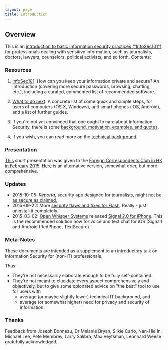 ```yaml
---
layout: page
title: Introduction
---
```


## Overview

This is an [introduction to basic information security practices ("InfoSec101")](p1-InfoSec101) for professionals dealing with sensitive information, such as journalists, doctors, lawyers, counselors, political activists, and so forth. Contents:


### Resources

1. [InfoSec101](p1-InfoSec101). How can you keep your information private and secure? An introduction (covering more secure passwords, browsing, chatting, etc.), including a curated, commented list of recommended software. 

2. [What to do next](p2-WhatToDoNext). A concrete list of some quick and simple steps, for users of computers (OS X, Windows), and smart phones (iOS, Android), and a list of further guides.

3. If you're not yet convinced that one ought to care about Information Security, there is some [background, motivation, examples, and quotes](p3-Motivation). 

4. If you wish, you can read more on the [technical background](p4-TechnicalBackground).


### Presentation
[This](public/presentations/short-InfoSec101-FCC.pdf) short presentation was given to the [Foreign Correspondents Club in HK in February 2015](http://fcchk.org/event/club-workshop-information-security-101-protect-your-data-protect-your-sources). [Here](public/presentations/InfoSec101-Presentation-FCC-2015-02-26.pdf) is an alternative version, somewhat drier, but more comprehensive.

### Updates

* 2015-10-05: *Reporta*, security app designed for journalists, [might not be as secure as claimed.](http://motherboard.vice.com/en_uk/read/reverse-engineering-proves-journalist-security-app-unsafe)
* 2015-09-22: More [security flaws and fixes for Flash](http://krebsonsecurity.com/2015/09/adobe-flash-patch-plus-shockwave-shocker/). Really - just uninstall it completely. 
* 2015-03-02: [Open Whisper Systems](https://whispersystems.org) released [Signal 2.0 for iPhone](https://whispersystems.org/blog/the-new-signal/). This is the recommended solution now for voice and text chat for iOS (Signal) and Android (RedPhone, TextSecure).

### Meta-Notes
These documents are intended as a supplement to an introductory talk on Information Security for (non-IT) professionals.

Thus: 

- They're not necessarily elaborate enough to be fully self-contained.
- They're not meant to elucidate every aspect comprehensively and objectively, but to give some opionated advice on "the best" tool to use for users with
    - average (or maybe slightly lower) technical IT background, and
    - average (or somewhat higher) need for privacy and security of information.

### Thanks

Feedback from Joseph Bonneau, Dr Melanie Bryan, Silkie Carlo, Nan-Hie In, Michael Lee, Pete Membrey, Larry Salibra, Max Veytsman, Leonhard Weese gratefully acknowledged.
